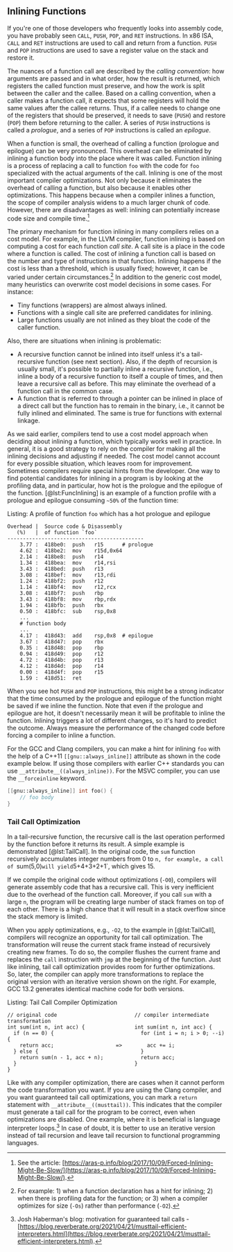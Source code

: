 ## Inlining Functions

If you're one of those developers who frequently looks into assembly code, you have probably seen `CALL`, `PUSH`, `POP`, and `RET` instructions. In x86 ISA, `CALL` and `RET` instructions are used to call and return from a function. `PUSH` and `POP` instructions are used to save a register value on the stack and restore it.

The nuances of a function call are described by the *calling convention*: how arguments are passed and in what order, how the result is returned, which registers the called function must preserve, and how the work is split between the caller and the callee. Based on a calling convention, when a caller makes a function call, it expects that some registers will hold the same values after the callee returns. Thus, if a callee needs to change one of the registers that should be preserved, it needs to save (`PUSH`) and restore (`POP`) them before returning to the caller. A series of `PUSH` instructions is called a *prologue*, and a series of `POP` instructions is called an *epilogue*.

When a function is small, the overhead of calling a function (prologue and epilogue) can be very pronounced. This overhead can be eliminated by inlining a function body into the place where it was called. Function inlining is a process of replacing a call to function `foo` with the code for `foo` specialized with the actual arguments of the call. Inlining is one of the most important compiler optimizations. Not only because it eliminates the overhead of calling a function, but also because it enables other optimizations. This happens because when a compiler inlines a function, the scope of compiler analysis widens to a much larger chunk of code. However, there are disadvantages as well: inlining can potentially increase code size and compile time.[^20]

The primary mechanism for function inlining in many compilers relies on a cost model. For example, in the LLVM compiler, function inlining is based on computing a cost for each function *call site*. A call site is a place in the code where a function is called. The cost of inlining a function call is based on the number and type of instructions in that function. Inlining happens if the cost is less than a threshold, which is usually fixed; however, it can be varied under certain circumstances.[^21] In addition to the generic cost model, many heuristics can overwrite cost model decisions in some cases. For instance: 

* Tiny functions (wrappers) are almost always inlined.
* Functions with a single call site are preferred candidates for inlining.
* Large functions usually are not inlined as they bloat the code of the caller function.

Also, there are situations when inlining is problematic:

* A recursive function cannot be inlined into itself unless it's a tail-recursive function (see next section). Also, if the depth of recursion is usually small, it's possible to partially inline a recursive function, i.e., inline a body of a recursive function to itself a couple of times, and then leave a recursive call as before. This may eliminate the overhead of a function call in the common case.
* A function that is referred to through a pointer can be inlined in place of a direct call but the function has to remain in the binary, i.e., it cannot be fully inlined and eliminated. The same is true for functions with external linkage.

As we said earlier, compilers tend to use a cost model approach when deciding about inlining a function, which typically works well in practice. In general, it is a good strategy to rely on the compiler for making all the inlining decisions and adjusting if needed. The cost model cannot account for every possible situation, which leaves room for improvement. Sometimes compilers require special hints from the developer. One way to find potential candidates for inlining in a program is by looking at the profiling data, and in particular, how hot is the prologue and the epilogue of the function. [@lst:FuncInlining] is an example of a function profile with a prologue and epilogue consuming `~50%` of the function time:

Listing: A profile of function `foo` which has a hot prologue and epilogue

~~~~ {#lst:FuncInlining .cpp}
Overhead |  Source code & Disassembly
   (%)   |  of function `foo`
--------------------------------------------
    3.77 :  418be0:  push   r15	     # prologue
    4.62 :  418be2:  mov    r15d,0x64
    2.14 :  418be8:  push   r14
    1.34 :  418bea:  mov    r14,rsi
    3.43 :  418bed:  push   r13
    3.08 :  418bef:  mov    r13,rdi
    1.24 :  418bf2:  push   r12
    1.14 :  418bf4:  mov    r12,rcx
    3.08 :  418bf7:  push   rbp
    3.43 :  418bf8:  mov    rbp,rdx
    1.94 :  418bfb:  push   rbx
    0.50 :  418bfc:  sub    rsp,0x8
    ...
    # function body
    ...
    4.17 :  418d43:  add    rsp,0x8  # epilogue
    3.67 :  418d47:  pop    rbx
    0.35 :  418d48:  pop    rbp
    0.94 :  418d49:  pop    r12
    4.72 :  418d4b:  pop    r13
    4.12 :  418d4d:  pop    r14
    0.00 :  418d4f:  pop    r15
    1.59 :  418d51:  ret
~~~~~~~~~~~~~~~~~~~~~~~~~~~~~~~~~~~~~~~~~~~~~~~~~

When you see hot `PUSH` and `POP` instructions, this might be a strong indicator that the time consumed by the prologue and epilogue of the function might be saved if we inline the function. Note that even if the prologue and epilogue are hot, it doesn't necessarily mean it will be profitable to inline the function. Inlining triggers a lot of different changes, so it's hard to predict the outcome. Always measure the performance of the changed code before forcing a compiler to inline a function.

For the GCC and Clang compilers, you can make a hint for inlining `foo` with the help of a C++11 `[[gnu::always_inline]]` attribute as shown in the code example below. If using those compilers with earlier C++ standards you can use `__attribute__((always_inline))`. For the MSVC compiler, you can use the `__forceinline` keyword.

```cpp
[[gnu::always_inline]] int foo() {
    // foo body
}
```

### Tail Call Optimization

In a tail-recursive function, the recursive call is the last operation performed by the function before it returns its result. A simple example is demonstrated [@lst:TailCall]. In the original code, the `sum` function recursively accumulates integer numbers from 0 to `n, for example, a call of `sum(5,0)` will yield `5+4+3+2+1`, which gives 15.

If we compile the original code without optimizations (`-O0`), compilers will generate assembly code that has a recursive call. This is very inefficient due to the overhead of the function call. Moreover, if you call `sum` with a large `n`, the program will be creating large number of stack frames on top of each other. There is a high chance that it will result in a stack overflow since the stack memory is limited.

When you apply optimizations, e.g., `-O2`, to the example in [@lst:TailCall], compilers will recognize an opportunity for tail call optimization. The transformation will reuse the current stack frame instead of recursively creating new frames. To do so, the compiler flushes the current frame and replaces the `call` instruction with `jmp` at the beginning of the function. Just like inlining, tail call optimization provides room for further optimizations. So, later, the compiler can apply more transformations to replace the original version with an iterative version shown on the right. For example, GCC 13.2 generates identical machine code for both versions.

Listing: Tail Call Compiler Optimization
		
~~~~ {#lst:TailCall .cpp}
// original code                         // compiler intermediate transformation
int sum(int n, int acc) {                int sum(int n, int acc) {
  if (n == 0) {                            for (int i = n; i > 0; --i) {
    return acc;                    =>        acc += i;
  } else {                                 }
    return sum(n - 1, acc + n);            return acc;
  }                                      }
}
~~~~~~~~~~~~~~~~~~~~~~~~~~~~~~~~~~~~~~~~~~~~~~~~~

Like with any compiler optimization, there are cases when it cannot perform the code transformation you want. If you are using the Clang compiler, and you want guaranteed tail call optimizations, you can mark a `return` statement with `__attribute__((musttail))`. This indicates that the compiler must generate a tail call for the program to be correct, even when optimizations are disabled. One example, where it is beneficial is language interpreter loops.[^22] In case of doubt, it is better to use an iterative version instead of tail recursion and leave tail recursion to functional programming languages.

[^20]: See the article: [https://aras-p.info/blog/2017/10/09/Forced-Inlining-Might-Be-Slow/](https://aras-p.info/blog/2017/10/09/Forced-Inlining-Might-Be-Slow/).
[^21]: For example: 1) when a function declaration has a hint for inlining; 2) when there is profiling data for the function; or 3) when a compiler optimizes for size (`-Os`) rather than performance (`-O2`).
[^22]: Josh Haberman's blog: motivation for guaranteed tail calls - [https://blog.reverberate.org/2021/04/21/musttail-efficient-interpreters.html](https://blog.reverberate.org/2021/04/21/musttail-efficient-interpreters.html).
